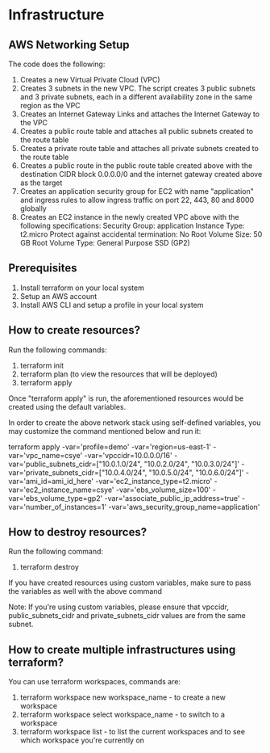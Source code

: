 # Infrastructure

## AWS Networking Setup
The code does the following:
1. Creates a new Virtual Private Cloud (VPC)
2. Creates 3 subnets in the new VPC. The script creates 3 public subnets and 3 private subnets, each in a different availability zone in the same region as the VPC
3. Creates an Internet Gateway Links and attaches the Internet Gateway to the VPC
4. Creates a public route table and attaches all public subnets created to the route table
5. Creates a private route table and attaches all private subnets created to the route table
6. Creates a public route in the public route table created above with the destination CIDR block 0.0.0.0/0 and the internet gateway created above as the target
7. Creates an application security group for EC2 with name "application" and ingress rules to allow ingress traffic on port 22, 443, 80 and 8000 globally
8. Creates an EC2 instance in the newly created VPC above with the following specifications:
Security Group: application
Instance Type: t2.micro
Protect against accidental termination: No
Root Volume Size: 50 GB
Root Volume Type: General Purpose SSD (GP2)

## Prerequisites
1. Install terraform on your local system
2. Setup an AWS account
3. Install AWS CLI and setup a profile in your local system

## How to create resources?
Run the following commands:
1. terraform init
2. terraform plan (to view the resources that will be deployed)
3. terraform apply

Once "terraform apply" is run, the aforementioned resources would be created using the default variables.

In order to create the above network stack using self-defined variables, you may customize the command mentioned below and run it:

terraform apply -var='profile=demo' -var='region=us-east-1' -var='vpc_name=csye' -var='vpccidr=10.0.0.0/16' -var='public_subnets_cidr=["10.0.1.0/24", "10.0.2.0/24", "10.0.3.0/24"]' -var='private_subnets_cidr=["10.0.4.0/24", "10.0.5.0/24", "10.0.6.0/24"]' -var='ami_id=ami_id_here' -var='ec2_instance_type=t2.micro' -var='ec2_instance_name=csye' -var='ebs_volume_size=100' -var='ebs_volume_type=gp2' -var='associate_public_ip_address=true' -var='number_of_instances=1' -var='aws_security_group_name=application'

## How to destroy resources?
Run the following command:
1. terraform destroy

If you have created resources using custom variables, make sure to pass the variables as well with the above command

Note: If you're using custom variables, please ensure that vpccidr, public_subnets_cidr and private_subnets_cidr values are from the same subnet.

## How to create multiple infrastructures using terraform?
You can use terraform workspaces, commands are:
1. terraform workspace new workspace_name - to create a new workspace
2. terraform workspace select workspace_name - to switch to a workspace
3. terraform workspace list - to list the current workspaces and to see which workspace you're currently on